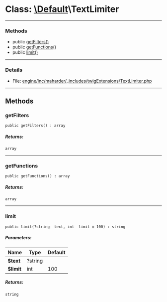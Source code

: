 # Class: [\Default](../../packages/Default.md)\TextLimiter


---

### Methods

* public [getFilters()](#method_getFilters)
* public [getFunctions()](#method_getFunctions)
* public [limit()](#method_limit)

---

### Details

* File: [engine/inc/maharder/_includes/twigExtensions/TextLimiter.php](../../engine/inc/maharder/_includes/twigExtensions/TextLimiter.php)

---

## Methods

<a id="method_getFilters"></a>
### getFilters

```
public getFilters() : array
```

##### Returns:

```
array
```

---

<a id="method_getFunctions"></a>
### getFunctions

```
public getFunctions() : array
```

##### Returns:

```
array
```

---

<a id="method_limit"></a>
### limit

```
public limit(?string  text, int  limit = 100) : string
```

##### Parameters:

| Name | Type | Default |
|------|------|---------|
| **$text** | ?string |  |
| **$limit** | int | 100 |

##### Returns:

```
string
```
